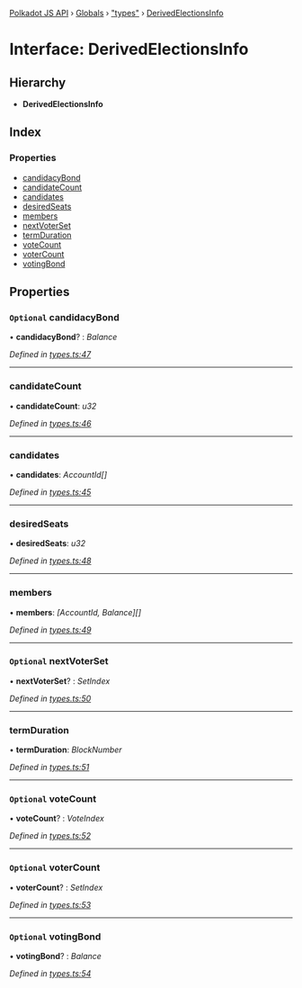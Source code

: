 [Polkadot JS API](../README.md) › [Globals](../globals.md) › ["types"](../modules/_types_.md) › [DerivedElectionsInfo](_types_.derivedelectionsinfo.md)

# Interface: DerivedElectionsInfo

## Hierarchy

* **DerivedElectionsInfo**

## Index

### Properties

* [candidacyBond](_types_.derivedelectionsinfo.md#optional-candidacybond)
* [candidateCount](_types_.derivedelectionsinfo.md#candidatecount)
* [candidates](_types_.derivedelectionsinfo.md#candidates)
* [desiredSeats](_types_.derivedelectionsinfo.md#desiredseats)
* [members](_types_.derivedelectionsinfo.md#members)
* [nextVoterSet](_types_.derivedelectionsinfo.md#optional-nextvoterset)
* [termDuration](_types_.derivedelectionsinfo.md#termduration)
* [voteCount](_types_.derivedelectionsinfo.md#optional-votecount)
* [voterCount](_types_.derivedelectionsinfo.md#optional-votercount)
* [votingBond](_types_.derivedelectionsinfo.md#optional-votingbond)

## Properties

### `Optional` candidacyBond

• **candidacyBond**? : *Balance*

*Defined in [types.ts:47](https://github.com/polkadot-js/api/blob/ad570cac5a/packages/api-derive/src/types.ts#L47)*

___

###  candidateCount

• **candidateCount**: *u32*

*Defined in [types.ts:46](https://github.com/polkadot-js/api/blob/ad570cac5a/packages/api-derive/src/types.ts#L46)*

___

###  candidates

• **candidates**: *AccountId[]*

*Defined in [types.ts:45](https://github.com/polkadot-js/api/blob/ad570cac5a/packages/api-derive/src/types.ts#L45)*

___

###  desiredSeats

• **desiredSeats**: *u32*

*Defined in [types.ts:48](https://github.com/polkadot-js/api/blob/ad570cac5a/packages/api-derive/src/types.ts#L48)*

___

###  members

• **members**: *[AccountId, Balance][]*

*Defined in [types.ts:49](https://github.com/polkadot-js/api/blob/ad570cac5a/packages/api-derive/src/types.ts#L49)*

___

### `Optional` nextVoterSet

• **nextVoterSet**? : *SetIndex*

*Defined in [types.ts:50](https://github.com/polkadot-js/api/blob/ad570cac5a/packages/api-derive/src/types.ts#L50)*

___

###  termDuration

• **termDuration**: *BlockNumber*

*Defined in [types.ts:51](https://github.com/polkadot-js/api/blob/ad570cac5a/packages/api-derive/src/types.ts#L51)*

___

### `Optional` voteCount

• **voteCount**? : *VoteIndex*

*Defined in [types.ts:52](https://github.com/polkadot-js/api/blob/ad570cac5a/packages/api-derive/src/types.ts#L52)*

___

### `Optional` voterCount

• **voterCount**? : *SetIndex*

*Defined in [types.ts:53](https://github.com/polkadot-js/api/blob/ad570cac5a/packages/api-derive/src/types.ts#L53)*

___

### `Optional` votingBond

• **votingBond**? : *Balance*

*Defined in [types.ts:54](https://github.com/polkadot-js/api/blob/ad570cac5a/packages/api-derive/src/types.ts#L54)*
